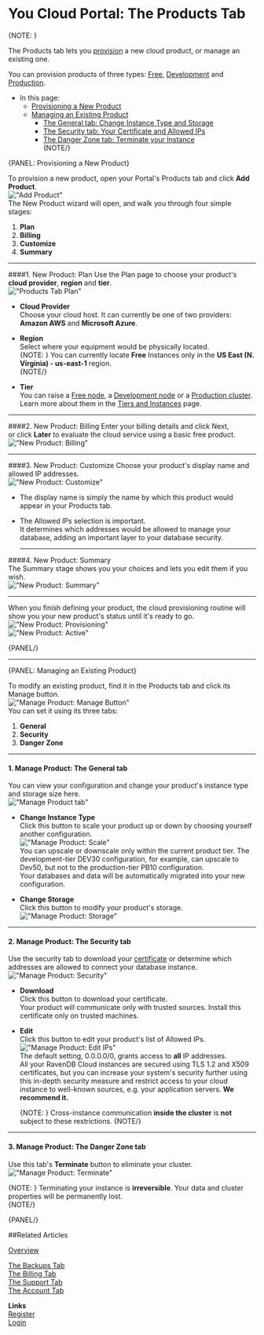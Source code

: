 # You Cloud Portal: The Products Tab

{NOTE: }

The Products tab lets you [provision](../cloud/cloud-overview#provisioning) a new cloud product, or manage an existing one.  

You can provision products of three types:  [Free](../cloud/cloud-overview#the-free-tier), 
[Development](../cloud/cloud-overview#the-development-tier) 
and [Production](../cloud/cloud-overview#the-production-tier).  

* In this page:  
  * [Provisioning a New Product](../../cloud/portal/cloud-portal-products-tab#provisioning-a-new-product)  
  * [Managing an Existing Product](../../cloud/portal/cloud-portal-products-tab#managing-an-existing-product)  
     - [The General tab: Change Instance Type and Storage](../../cloud/portal/cloud-portal-products-tab#manage-product-the-general-tab)  
     - [The Security tab: Your Certificate and Allowed IPs](../../cloud/portal/cloud-portal-products-tab#manage-product-the-security-tab)  
     - [The Danger Zone tab: Terminate your Instance](../../cloud/portal/cloud-portal-products-tab#manage-product--the-danger-zone-tab)  
{NOTE/}

{PANEL: Provisioning a New Product}

To provision a new product, open your Portal's Products tab and click **Add Product**.  
!["Add Product"](images\portal-001.png "Add Product")  
The New Product wizard will open, and walk you through four simple stages:  
  
1. **Plan**  
2. **Billing**  
3. **Customize**  
4. **Summary**  

---

####1. New Product: Plan
Use the Plan page to choose your product's **cloud provider**, **region** and **tier**.  
!["Products Tab Plan"](images\portal-products-tab-plan-001.png "Products Tab Plan")  
  

  - **Cloud Provider**  
   Choose your cloud host. It can currently be one of two providers: **Amazon AWS** and **Microsoft Azure**.  

- **Region**  
  Select where your equipment would be physically located.  
  {NOTE: }
   You can currently locate **Free** Instances only in the **US East (N. Virginia) - us-east-1** region.  
  {NOTE/}
  
- **Tier**  
  You can raise a [Free node](../cloud/cloud-instances#a-free-cloud-node), 
  a [Development node](../cloud/cloud-instances#a-development-cloud-server) or a 
  [Production cluster](../cloud/cloud-instances#a-production-cloud-cluster).  
  Learn more about them in the [Tiers and Instances](../cloud/cloud-instances) page.  

---

####2. New Product: Billing
Enter your billing details and click Next,  
or click **Later** to evaluate the cloud service using a basic free product.  
!["New Product: Billing"](images\portal-products-001-billing.png "New Product: Billing")  

---

####3. New Product: Customize
Choose your product's display name and allowed IP addresses.  
!["New Product: Customize"](images\portal-products-002-customize.png "New Product: Customize")  

- The display name is simply the name by which this product would appear in your Products tab.  
- The Allowed IPs selection is important.  
  It determines which addresses would be allowed to manage your database, adding an important layer to your database security.  

  ---

####4. New Product: Summary  
The Summary stage shows you your choices and lets you edit them if you wish.  
!["New Product: Summary"](images\portal-products-003-summary.png "New Product: Summary")  

---

When you finish defining your product, the cloud provisioning routine will show you 
your new product's status until it's ready to go.  
!["New Product: Provisioning"](images\portal-products-provisioning-001-setting.png "New Product: Provisioning")  
!["New Product: Active"](images\portal-products-provisioning-002-active.png "New Product: Active")  

{PANEL/}

---

{PANEL: Managing an Existing Product}
  
To modify an existing product, find it in the Products tab and click its Manage button.  
!["Manage Product: Manage Button"](images\portal-products-004-manage-button.png "Manage Product: Manage Button")  
You can set it using its three tabs:  

1. **General**  
2. **Security**  
3. **Danger Zone**  

---

#### 1. Manage Product: The General tab  
You can view your configuration and change your product's instance type and storage size here.  
!["Manage Product tab"](images\portal-products-005-manage-general.png "Manage Product tab")  

* **Change Instance Type**  
  Click this button to scale your product up or down by choosing yourself another configuration.  
  !["Manage Product: Scale"](images\portal-products-0051-manage-General-scale.png "Manage Product: Scale")  
  You can upscale or downscale only within the current product tier. The development-tier DEV30 configuration,
  for example, can upscale to Dev50, but not to the production-tier PB10 configuration.  
  Your databases and data will be automatically migrated into your new configuration.  

* **Change Storage**  
  Click this button to modify your product's storage.  
  !["Manage Product: Storage"](images\portal-products-0052-manage-general-storage.png "Manage Product: Storage")  

---

#### 2. Manage Product: The Security tab  
Use the security tab to download your [certificate](../cloud/cloud-security) or determine which addresses are 
allowed to connect your database instance.  
!["Manage Product: Security"](images\portal-products-006-manage-security.png "Manage Product: Security")  

* **Download**  
  Click this button to download your certificate.  
  Your product will communicate only with trusted sources. Install this certificate only on trusted machines.  

* **Edit**  
  Click this button to edit your product's list of Allowed IPs.  
  !["Manage Product: Edit IPs"](images\portal-products-0061-manage-security-addresses.png "Manage Product: Edit IPs")  
  The default setting, 0.0.0.0/0, grants access to **all** IP addresses.  
  All your RavenDB Cloud instances are secured using TLS 1.2 and X509 certificates, but you can increase your 
  system's security further using this in-depth security measure and restrict access to your cloud instance to 
  well-known sources, e.g. your application servers. **We recommend it.**  
  
    {NOTE: }
    Cross-instance communication **inside the cluster** is **not** subject to these restrictions.
    {NOTE/}

---

#### 3. Manage Product:  The Danger Zone tab  
  Use this tab's **Terminate** button to eliminate your cluster.  
  !["Manage Product: Terminate"](images\portal-products-007-manage-terminate.png "Manage Product: Terminate")  

  {NOTE: }
  Terminating your instance is **irreversible**. Your data and cluster properties will be permanently lost.  
  {NOTE/}

{PANEL/}

##Related Articles

[Overview](../../cloud/cloud-overview)  
  
[The Backups Tab](../../cloud/portal/cloud-portal-backups-tab)  
[The Billing Tab](../../cloud/portal/cloud-portal-billing-tab)  
[The Support Tab](../../cloud/portal/cloud-portal-support-tab)  
[The Account Tab](../../cloud/portal/cloud-portal-account-tab)  
  
**Links**  
[Register]( https://cloud.ravendb.net/user/register)  
[Login]( https://cloud.ravendb.net/user/login)  
